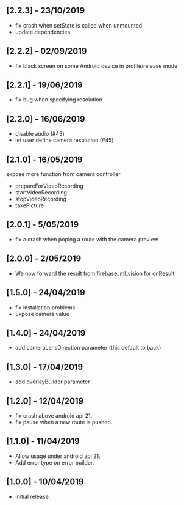 ## [2.2.3] - 23/10/2019

- fix crash when setState is called when unmounted
- update dependencies

## [2.2.2] - 02/09/2019

- fix black screen on some Android device in profile/release mode

## [2.2.1] - 19/06/2019

- fix bug when specifying resolution

## [2.2.0] - 16/06/2019

- disable audio (#43)
- let user define camera resolution (#45)

## [2.1.0] - 16/05/2019

expose more function from camera controller
- prepareForVideoRecording
- startVideoRecording
- stopVideoRecording
- takePicture

## [2.0.1] - 5/05/2019

* fix a crash when poping a route with the camera preview

## [2.0.0] - 2/05/2019

* We now forward the result from firebase_ml_vision for onResult

## [1.5.0] - 24/04/2019

* fix installation problems
* Expose camera value

## [1.4.0] - 24/04/2019

* add cameraLensDirection parameter (this default to back)

## [1.3.0] - 17/04/2019

* add overlayBuilder parameter

## [1.2.0] - 12/04/2019

* fix crash above android api 21.
* fix pause when a new route is pushed.

## [1.1.0] - 11/04/2019

* Allow usage under android api 21.
* Add error type on error builder.

## [1.0.0] - 10/04/2019

* Initial release.
